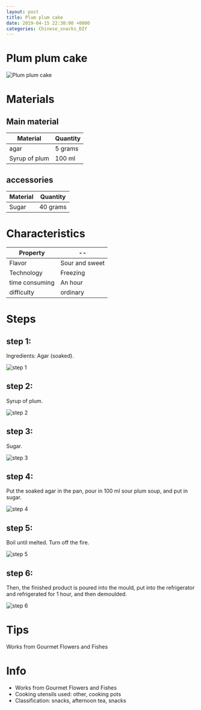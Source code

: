 ```yaml
---
layout: post
title: Plum plum cake
date: 2019-04-15 22:30:00 +0800
categories: Chinese_snacks_DIY
---
```


# Plum plum cake

![Plum plum cake]({{site.baseurl}}/img/419881/419881.jpg)

# Materials


## Main material

Material|Quantity
--|--
agar|5 grams
Syrup of plum|100 ml

## accessories

Material|Quantity
--|--
Sugar|40 grams

# Characteristics

Property|--
--|--
Flavor|Sour and sweet
Technology|Freezing
time consuming|An hour
difficulty|ordinary

# Steps

## step 1:

Ingredients: Agar (soaked).

![step 1]({{site.baseurl}}/img/419881/1.jpg)

## step 2:

Syrup of plum.

![step 2]({{site.baseurl}}/img/419881/2.jpg)

## step 3:

Sugar.

![step 3]({{site.baseurl}}/img/419881/3.jpg)

## step 4:

Put the soaked agar in the pan, pour in 100 ml sour plum soup, and put in sugar.

![step 4]({{site.baseurl}}/img/419881/4.jpg)

## step 5:

Boil until melted. Turn off the fire.

![step 5]({{site.baseurl}}/img/419881/5.jpg)

## step 6:

Then, the finished product is poured into the mould, put into the refrigerator and refrigerated for 1 hour, and then demoulded.

![step 6]({{site.baseurl}}/img/419881/6.jpg)

# Tips

Works from Gourmet Flowers and Fishes

# Info

- Works from Gourmet Flowers and Fishes
- Cooking utensils used: other, cooking pots
- Classification: snacks, afternoon tea, snacks